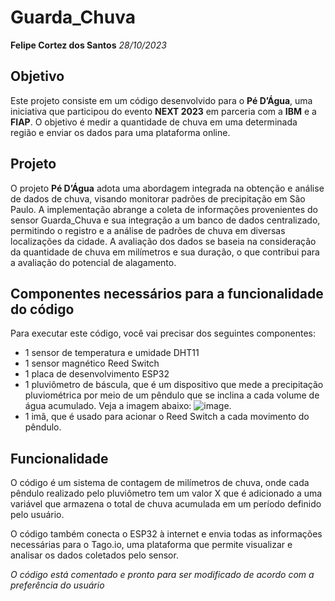 # Guarda_Chuva
**Felipe Cortez dos Santos**
*28/10/2023*

## Objetivo
Este projeto consiste em um código desenvolvido para o **Pé D’Água**, uma iniciativa que participou do evento **NEXT 2023** em parceria com a **IBM** e a **FIAP**. O objetivo é medir a quantidade de chuva em uma determinada região e enviar os dados para uma plataforma online.

## Projeto
O projeto **Pé D’Água** adota uma abordagem integrada na obtenção e análise de dados de chuva, visando monitorar padrões de precipitação em São Paulo. A implementação abrange a coleta de informações provenientes do sensor Guarda_Chuva e sua integração a um banco de dados centralizado, permitindo o registro e a análise de padrões de chuva em diversas localizações da cidade. A avaliação dos dados se baseia na consideração da quantidade de chuva em milímetros e sua duração, o que contribui para a avaliação do potencial de alagamento.

## Componentes necessários para a funcionalidade do código
Para executar este código, você vai precisar dos seguintes componentes:

- 1 sensor de temperatura e umidade DHT11
- 1 sensor magnético Reed Switch
- 1 placa de desenvolvimento ESP32
- 1 pluviômetro de báscula, que é um dispositivo que mede a precipitação pluviométrica por meio de um pêndulo que se inclina a cada volume de água acumulado. Veja a imagem abaixo: ![image](http://www.c2o.pro.br/proj/pluviometro/figuras/animacao_pluviometro_bascula.gif).
- 1 imã, que é usado para acionar o Reed Switch a cada movimento do pêndulo.

## Funcionalidade
O código é um sistema de contagem de milímetros de chuva, onde cada pêndulo realizado pelo pluviômetro tem um valor X que é adicionado a uma variável que armazena o total de chuva acumulada em um período definido pelo usuário.

O código também conecta o ESP32 à internet e envia todas as informações necessárias para o Tago.io, uma plataforma que permite visualizar e analisar os dados coletados pelo sensor.

*O código está comentado e pronto para ser modificado de acordo com a preferência do usuário*
